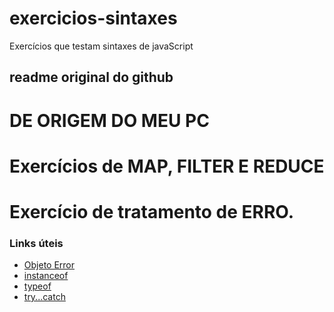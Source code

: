 # exercicios-sintaxes

Exercícios que testam sintaxes de javaScript

## readme original do github

# DE ORIGEM DO MEU PC

# Exercícios de MAP, FILTER E REDUCE


# Exercício de tratamento de ERRO.

### Links úteis

* [Objeto Error](https://developer.mozilla.org/pt-BR/docs/Web/JavaScript/Reference/Global_Objects/Error)
* [instanceof](https://developer.mozilla.org/pt-BR/docs/Web/JavaScript/Reference/Operators/instanceof)
* [typeof](https://developer.mozilla.org/pt-BR/docs/Web/JavaScript/Reference/Operators/typeof)
* [try...catch](https://developer.mozilla.org/pt-BR/docs/Web/JavaScript/Reference/Statements/try...catch)
